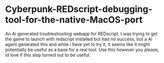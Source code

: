 # Cyberpunk-REDscript-debugging-tool-for-the-native-MacOS-port
An Ai generated troubleshooting webapp for REDscript, I was trying to get the game to launch with redscript installed but had no success, but a Ai agent generated this and while i have yet to try it, it seems like it might potentially be useful as a base for a real tool. Use this however you please, id love if this slop turned out to be useful.
